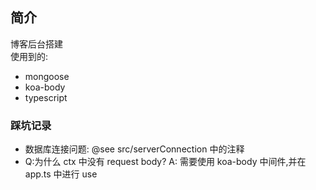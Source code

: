 ## 简介

博客后台搭建  
使用到的:

- mongoose
- koa-body
- typescript

### 踩坑记录

- 数据库连接问题: @see src/serverConnection 中的注释
- Q:为什么 ctx 中没有 request body? A: 需要使用 koa-body 中间件,并在 app.ts 中进行 use
